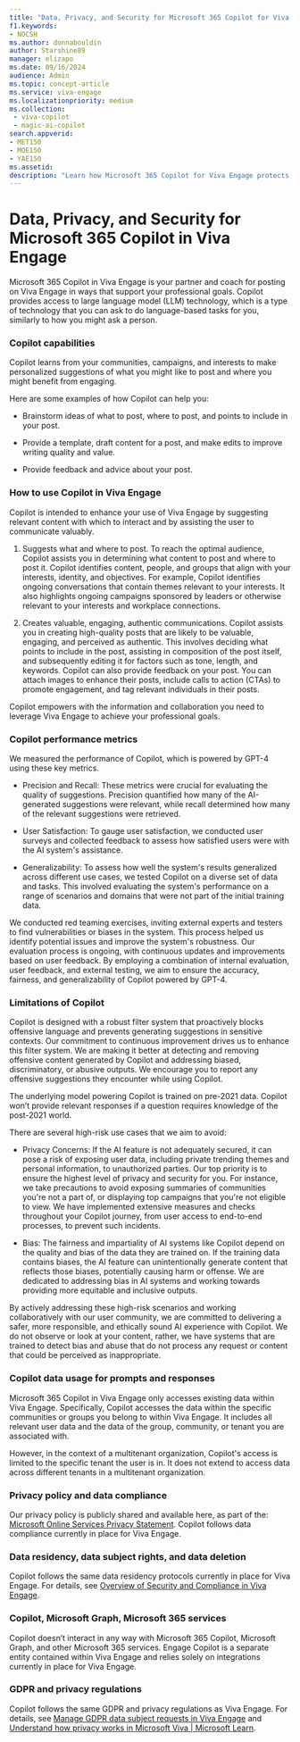 ```yaml
---
title: "Data, Privacy, and Security for Microsoft 365 Copilot for Viva Engage"
f1.keywords:
- NOCSH
ms.author: donnabouldin
author: Starshine89
manager: elizapo
ms.date: 09/16/2024
audience: Admin
ms.topic: concept-article
ms.service: viva-engage
ms.localizationpriority: medium
ms.collection: 
 - viva-copilot
 - magic-ai-copilot
search.appverid:
- MET150
- MOE150
- YAE150
ms.assetid: 
description: "Learn how Microsoft 365 Copilot for Viva Engage protects your data"
---
```


# Data, Privacy, and Security for Microsoft 365 Copilot in Viva Engage

Microsoft 365 Copilot in Viva Engage is your partner and coach for posting on Viva Engage in ways that support your professional goals. Copilot provides access to large language model (LLM) technology, which is a type of technology that you can ask to do language-based tasks for you, similarly to how you might ask a person. 

### Copilot capabilities

Copilot learns from your communities, campaigns, and interests to make personalized suggestions of what you might like to post and where you might benefit from engaging.

Here are some examples of how Copilot can help you:

- Brainstorm ideas of what to post, where to post, and points to include in your post.

- Provide a template, draft content for a post, and make edits to improve writing quality and value.

- Provide feedback and advice about your post.

### How to use Copilot in Viva Engage

Copilot is intended to enhance your use of Viva Engage by suggesting relevant content with which to interact and by assisting the user to communicate valuably.

1. Suggests what and where to post. To reach the optimal audience, Copilot assists you in determining what content to post and where to post it. Copilot identifies content, people, and groups that align with your interests, identity, and objectives. For example, Copilot identifies ongoing conversations that contain themes relevant to your interests. It also highlights ongoing campaigns sponsored by leaders or otherwise relevant to your interests and workplace connections.

2. Creates valuable, engaging, authentic communications. Copilot assists you in creating high-quality posts that are likely to be valuable, engaging, and perceived as authentic. This involves deciding what points to include in the post, assisting in composition of the post itself, and subsequently editing it for factors such as tone, length, and keywords. Copilot can also provide feedback on your post. You can attach images to enhance their posts, include calls to action (CTAs) to promote engagement, and tag relevant individuals in their posts.

Copilot empowers with the information and collaboration you need to leverage Viva Engage to achieve your professional goals.

### Copilot performance metrics

We measured the performance of Copilot, which is powered by GPT-4 using these key metrics.

- Precision and Recall: These metrics were crucial for evaluating the quality of suggestions. Precision quantified how many of the AI-generated suggestions were relevant, while recall determined how many of the relevant suggestions were retrieved.

- User Satisfaction: To gauge user satisfaction, we conducted user surveys and collected feedback to assess how satisfied users were with the AI system's assistance.

- Generalizability: To assess how well the system's results generalized across different use cases, we tested Copilot on a diverse set of data and tasks. This involved evaluating the system's performance on a range of scenarios and domains that were not part of the initial training data.

We conducted red teaming exercises, inviting external experts and testers to find vulnerabilities or biases in the system. This process helped us identify potential issues and improve the system's robustness.
Our evaluation process is ongoing, with continuous updates and improvements based on user feedback. By employing a combination of internal evaluation, user feedback, and external testing, we aim to ensure the accuracy, fairness, and generalizability of Copilot powered by GPT-4.

### Limitations of Copilot

Copilot is designed with a robust filter system that proactively blocks offensive language and prevents generating suggestions in sensitive contexts. Our commitment to continuous improvement drives us to enhance this filter system. We are making it better at detecting and removing offensive content generated by Copilot and addressing biased, discriminatory, or abusive outputs. We encourage you to report any offensive suggestions they encounter while using Copilot.

The underlying model powering Copilot is trained on pre-2021 data. Copilot won’t provide relevant responses if a question requires knowledge of the post-2021 world.

There are several high-risk use cases that we aim to avoid:

- Privacy Concerns: If the AI feature is not adequately secured, it can pose a risk of exposing user data, including private trending themes and personal information, to unauthorized parties. Our top priority is to ensure the highest level of privacy and security for you. For instance, we take precautions to avoid exposing summaries of communities you're not a part of, or displaying top campaigns that you're not eligible to view. We have implemented extensive measures and checks throughout your Copilot journey, from user access to end-to-end processes, to prevent such incidents.

- Bias: The fairness and impartiality of AI systems like Copilot depend on the quality and bias of the data they are trained on. If the training data contains biases, the AI feature can unintentionally generate content that reflects those biases, potentially causing harm or offense. We are dedicated to addressing bias in AI systems and working towards providing more equitable and inclusive outputs.

By actively addressing these high-risk scenarios and working collaboratively with our user community, we are committed to delivering a safer, more responsible, and ethically sound AI experience with Copilot.
We do not observe or look at your content, rather, we have systems that are trained to detect bias and abuse that do not process any request or content that could be perceived as inappropriate.

### Copilot data usage for prompts and responses

Microsoft 365 Copilot in Viva Engage only accesses existing data within Viva Engage. Specifically, Copilot accesses the data within the specific communities or groups you belong to within Viva Engage. It includes all relevant user data and the data of the group, community, or tenant you are associated with.

However, in the context of a multitenant organization, Copilot's access is limited to the specific tenant the user is in. It does not extend to access data across different tenants in a multitenant organization.

### Privacy policy and data compliance

Our privacy policy is publicly shared and available here, as part of the: [Microsoft Online Services Privacy Statement](https://go.microsoft.com/fwlink/?LinkID=331314). Copilot follows data compliance currently in place for Viva Engage.

### Data residency, data subject rights, and data deletion

Copilot follows the same data residency protocols currently in place for Viva Engage. For details, see [Overview of Security and Compliance in Viva Engage](/Viva/engage/manage-security-and-compliance/security-and-compliance).

### Copilot, Microsoft Graph, Microsoft 365 services

Copilot doesn’t interact in any way with Microsoft 365 Copilot, Microsoft Graph, and other Microsoft 365 services. Engage Copilot is a separate entity contained within Viva Engage and relies solely on integrations currently in place for Viva Engage.

### GDPR and privacy regulations

Copilot follows the same GDPR and privacy regulations as Viva Engage. For details, see [Manage GDPR data subject requests in Viva Engage](/viva/engage/manage-security-and-compliance/gdpr-requests-in-viva-engage-enterprise) and [Understand how privacy works in Microsoft Viva | Microsoft Learn](/viva/viva-privacy).
